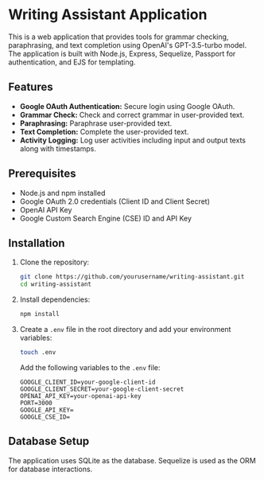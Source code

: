# Writing Assistant Application

This is a web application that provides tools for grammar checking, paraphrasing, and text completion using OpenAI's GPT-3.5-turbo model. The application is built with Node.js, Express, Sequelize, Passport for authentication, and EJS for templating.

## Features

- **Google OAuth Authentication:** Secure login using Google OAuth.
- **Grammar Check:** Check and correct grammar in user-provided text.
- **Paraphrasing:** Paraphrase user-provided text.
- **Text Completion:** Complete the user-provided text.
- **Activity Logging:** Log user activities including input and output texts along with timestamps.

## Prerequisites

- Node.js and npm installed
- Google OAuth 2.0 credentials (Client ID and Client Secret)
- OpenAI API Key
- Google Custom Search Engine (CSE) ID and API Key

## Installation

1. Clone the repository:

    ```bash
    git clone https://github.com/yourusername/writing-assistant.git
    cd writing-assistant
    ```

2. Install dependencies:

    ```bash
    npm install
    ```

3. Create a `.env` file in the root directory and add your environment variables:

    ```bash
    touch .env
    ```

   Add the following variables to the `.env` file:

    ```env
    GOOGLE_CLIENT_ID=your-google-client-id
    GOOGLE_CLIENT_SECRET=your-google-client-secret
    OPENAI_API_KEY=your-openai-api-key
    PORT=3000
   GOOGLE_API_KEY=
   GOOGLE_CSE_ID=
    ```

## Database Setup

The application uses SQLite as the database. Sequelize is used as the ORM for database interactions.

